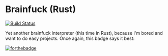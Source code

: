 # Brainfuck (Rust)

[![Build Status](https://travis-ci.org/chuahou/brainfuck_rust.svg?branch=master)](https://travis-ci.org/chuahou/brainfuck_rust)

Yet another brainfuck interpreter (this time in Rust), because I'm bored and want to do easy
projects. Once again, this badge says it best:

[![forthebadge](https://forthebadge.com/images/badges/you-didnt-ask-for-this.svg)](https://forthebadge.com)
